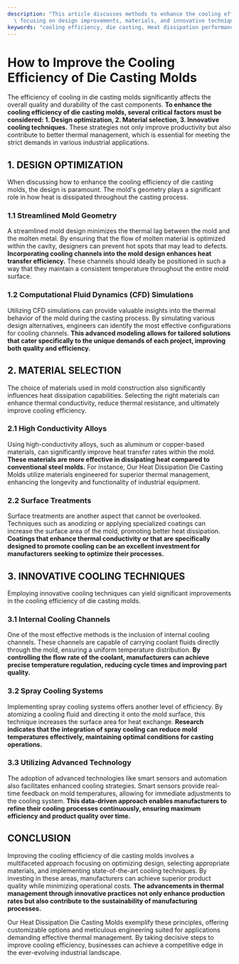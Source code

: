 ```yaml
---
description: "This article discusses methods to enhance the cooling efficiency of die casting molds,\
  \ focusing on design improvements, materials, and innovative techniques."
keywords: "cooling efficiency, die casting, Heat dissipation performance, Heat dissipation system"
---
```

# How to Improve the Cooling Efficiency of Die Casting Molds

The efficiency of cooling in die casting molds significantly affects the overall quality and durability of the cast components. **To enhance the cooling efficiency of die casting molds, several critical factors must be considered: 1. Design optimization, 2. Material selection, 3. Innovative cooling techniques.** These strategies not only improve productivity but also contribute to better thermal management, which is essential for meeting the strict demands in various industrial applications.

## 1. DESIGN OPTIMIZATION

When discussing how to enhance the cooling efficiency of die casting molds, the design is paramount. The mold's geometry plays a significant role in how heat is dissipated throughout the casting process. 

### 1.1 Streamlined Mold Geometry

A streamlined mold design minimizes the thermal lag between the mold and the molten metal. By ensuring that the flow of molten material is optimized within the cavity, designers can prevent hot spots that may lead to defects. **Incorporating cooling channels into the mold design enhances heat transfer efficiency.** These channels should ideally be positioned in such a way that they maintain a consistent temperature throughout the entire mold surface.

### 1.2 Computational Fluid Dynamics (CFD) Simulations

Utilizing CFD simulations can provide valuable insights into the thermal behavior of the mold during the casting process. By simulating various design alternatives, engineers can identify the most effective configurations for cooling channels. **This advanced modeling allows for tailored solutions that cater specifically to the unique demands of each project, improving both quality and efficiency.**

## 2. MATERIAL SELECTION 

The choice of materials used in mold construction also significantly influences heat dissipation capabilities. Selecting the right materials can enhance thermal conductivity, reduce thermal resistance, and ultimately improve cooling efficiency.

### 2.1 High Conductivity Alloys

Using high-conductivity alloys, such as aluminum or copper-based materials, can significantly improve heat transfer rates within the mold. **These materials are more effective in dissipating heat compared to conventional steel molds.** For instance, Our Heat Dissipation Die Casting Molds utilize materials engineered for superior thermal management, enhancing the longevity and functionality of industrial equipment.

### 2.2 Surface Treatments

Surface treatments are another aspect that cannot be overlooked. Techniques such as anodizing or applying specialized coatings can increase the surface area of the mold, promoting better heat dissipation. **Coatings that enhance thermal conductivity or that are specifically designed to promote cooling can be an excellent investment for manufacturers seeking to optimize their processes.**

## 3. INNOVATIVE COOLING TECHNIQUES

Employing innovative cooling techniques can yield significant improvements in the cooling efficiency of die casting molds.

### 3.1 Internal Cooling Channels

One of the most effective methods is the inclusion of internal cooling channels. These channels are capable of carrying coolant fluids directly through the mold, ensuring a uniform temperature distribution. **By controlling the flow rate of the coolant, manufacturers can achieve precise temperature regulation, reducing cycle times and improving part quality.**

### 3.2 Spray Cooling Systems

Implementing spray cooling systems offers another level of efficiency. By atomizing a cooling fluid and directing it onto the mold surface, this technique increases the surface area for heat exchange. **Research indicates that the integration of spray cooling can reduce mold temperatures effectively, maintaining optimal conditions for casting operations.** 

### 3.3 Utilizing Advanced Technology

The adoption of advanced technologies like smart sensors and automation also facilitates enhanced cooling strategies. Smart sensors provide real-time feedback on mold temperatures, allowing for immediate adjustments to the cooling system. **This data-driven approach enables manufacturers to refine their cooling processes continuously, ensuring maximum efficiency and product quality over time.**

## CONCLUSION

Improving the cooling efficiency of die casting molds involves a multifaceted approach focusing on optimizing design, selecting appropriate materials, and implementing state-of-the-art cooling techniques. By investing in these areas, manufacturers can achieve superior product quality while minimizing operational costs. **The advancements in thermal management through innovative practices not only enhance production rates but also contribute to the sustainability of manufacturing processes.** 

Our Heat Dissipation Die Casting Molds exemplify these principles, offering customizable options and meticulous engineering suited for applications demanding effective thermal management. By taking decisive steps to improve cooling efficiency, businesses can achieve a competitive edge in the ever-evolving industrial landscape.
